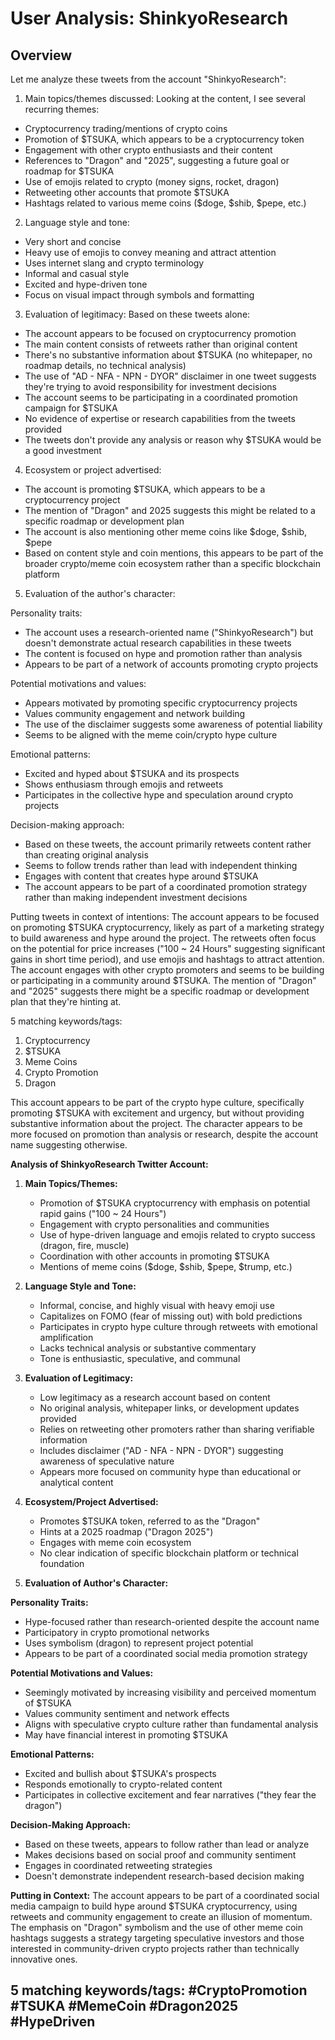 # User Analysis: ShinkyoResearch

## Overview

<think>
Let me analyze these tweets from the account "ShinkyoResearch":

1. Main topics/themes discussed:
Looking at the content, I see several recurring themes:
- Cryptocurrency trading/mentions of crypto coins
- Promotion of $TSUKA, which appears to be a cryptocurrency token
- Engagement with other crypto enthusiasts and their content
- References to "Dragon" and "2025", suggesting a future goal or roadmap for $TSUKA
- Use of emojis related to crypto (money signs, rocket, dragon)
- Retweeting other accounts that promote $TSUKA
- Hashtags related to various meme coins ($doge, $shib, $pepe, etc.)

2. Language style and tone:
- Very short and concise
- Heavy use of emojis to convey meaning and attract attention
- Uses internet slang and crypto terminology
- Informal and casual style
- Excited and hype-driven tone
- Focus on visual impact through symbols and formatting

3. Evaluation of legitimacy:
Based on these tweets alone:
- The account appears to be focused on cryptocurrency promotion
- The main content consists of retweets rather than original content
- There's no substantive information about $TSUKA (no whitepaper, no roadmap details, no technical analysis)
- The use of "AD - NFA - NPN - DYOR" disclaimer in one tweet suggests they're trying to avoid responsibility for investment decisions
- The account seems to be participating in a coordinated promotion campaign for $TSUKA
- No evidence of expertise or research capabilities from the tweets provided
- The tweets don't provide any analysis or reason why $TSUKA would be a good investment

4. Ecosystem or project advertised:
- The account is promoting $TSUKA, which appears to be a cryptocurrency project
- The mention of "Dragon" and 2025 suggests this might be related to a specific roadmap or development plan
- The account is also mentioning other meme coins like $doge, $shib, $pepe
- Based on content style and coin mentions, this appears to be part of the broader crypto/meme coin ecosystem rather than a specific blockchain platform

5. Evaluation of the author's character:

Personality traits:
- The account uses a research-oriented name ("ShinkyoResearch") but doesn't demonstrate actual research capabilities in these tweets
- The content is focused on hype and promotion rather than analysis
- Appears to be part of a network of accounts promoting crypto projects

Potential motivations and values:
- Appears motivated by promoting specific cryptocurrency projects
- Values community engagement and network building
- The use of the disclaimer suggests some awareness of potential liability
- Seems to be aligned with the meme coin/crypto hype culture

Emotional patterns:
- Excited and hyped about $TSUKA and its prospects
- Shows enthusiasm through emojis and retweets
- Participates in the collective hype and speculation around crypto projects

Decision-making approach:
- Based on these tweets, the account primarily retweets content rather than creating original analysis
- Seems to follow trends rather than lead with independent thinking
- Engages with content that creates hype around $TSUKA
- The account appears to be part of a coordinated promotion strategy rather than making independent investment decisions

Putting tweets in context of intentions:
The account appears to be focused on promoting $TSUKA cryptocurrency, likely as part of a marketing strategy to build awareness and hype around the project. The retweets often focus on the potential for price increases ("100 ~ 24 Hours" suggesting significant gains in short time period), and use emojis and hashtags to attract attention. The account engages with other crypto promoters and seems to be building or participating in a community around $TSUKA. The mention of "Dragon" and "2025" suggests there might be a specific roadmap or development plan that they're hinting at.

5 matching keywords/tags:
1. Cryptocurrency
2. $TSUKA
3. Meme Coins
4. Crypto Promotion
5. Dragon

This account appears to be part of the crypto hype culture, specifically promoting $TSUKA with excitement and urgency, but without providing substantive information about the project. The character appears to be more focused on promotion than analysis or research, despite the account name suggesting otherwise.
</think>

**Analysis of ShinkyoResearch Twitter Account:**

1. **Main Topics/Themes:**
   - Promotion of $TSUKA cryptocurrency with emphasis on potential rapid gains ("100 ~ 24 Hours")
   - Engagement with crypto personalities and communities
   - Use of hype-driven language and emojis related to crypto success (dragon, fire, muscle)
   - Coordination with other accounts in promoting $TSUKA
   - Mentions of meme coins ($doge, $shib, $pepe, $trump, etc.)

2. **Language Style and Tone:**
   - Informal, concise, and highly visual with heavy emoji use
   - Capitalizes on FOMO (fear of missing out) with bold predictions
   - Participates in crypto hype culture through retweets with emotional amplification
   - Lacks technical analysis or substantive commentary
   - Tone is enthusiastic, speculative, and communal

3. **Evaluation of Legitimacy:**
   - Low legitimacy as a research account based on content
   - No original analysis, whitepaper links, or development updates provided
   - Relies on retweeting other promoters rather than sharing verifiable information
   - Includes disclaimer ("AD - NFA - NPN - DYOR") suggesting awareness of speculative nature
   - Appears more focused on community hype than educational or analytical content

4. **Ecosystem/Project Advertised:**
   - Promotes $TSUKA token, referred to as the "Dragon"
   - Hints at a 2025 roadmap ("Dragon 2025")
   - Engages with meme coin ecosystem
   - No clear indication of specific blockchain platform or technical foundation

5. **Evaluation of Author's Character:**

**Personality Traits:**
   - Hype-focused rather than research-oriented despite the account name
   - Participatory in crypto promotional networks
   - Uses symbolism (dragon) to represent project potential
   - Appears to be part of a coordinated social media promotion strategy

**Potential Motivations and Values:**
   - Seemingly motivated by increasing visibility and perceived momentum of $TSUKA
   - Values community sentiment and network effects
   - Aligns with speculative crypto culture rather than fundamental analysis
   - May have financial interest in promoting $TSUKA

**Emotional Patterns:**
   - Excited and bullish about $TSUKA's prospects
   - Responds emotionally to crypto-related content
   - Participates in collective excitement and fear narratives ("they fear the dragon")

**Decision-Making Approach:**
   - Based on these tweets, appears to follow rather than lead or analyze
   - Makes decisions based on social proof and community sentiment
   - Engages in coordinated retweeting strategies
   - Doesn't demonstrate independent research-based decision making

**Putting in Context:**
The account appears to be part of a coordinated social media campaign to build hype around $TSUKA cryptocurrency, using retweets and community engagement to create an illusion of momentum. The emphasis on "Dragon" symbolism and the use of other meme coin hashtags suggests a strategy targeting speculative investors and those interested in community-driven crypto projects rather than technically innovative ones.

**5 matching keywords/tags:**
#CryptoPromotion #TSUKA #MemeCoin #Dragon2025 #HypeDriven
---
